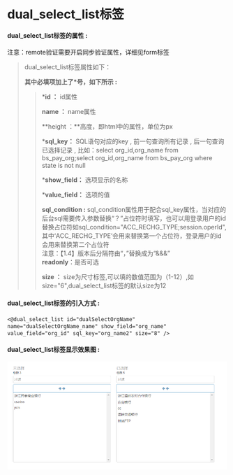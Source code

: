 # dual\_select\_list**标签**

#### dual\_select\_list**标签的属性 :**

注意：remote验证需要开启同步验证属性，详细见form标签

> dual\_select\_list标签属性如下：
>
> **其中必填项加上了\*号，如下所示 :**
>
> > \***id ：** id属性
> >
> > **name ：** name属性
> >
> > **height ：**高度，即html中的属性，单位为px
> >
> > \***sql\_key：** SQL语句对应的key , 前一句查询所有记录 , 后一句查询已选择记录 , 比如：select org\_id,org\_name from bs\_pay\_org;select org\_id,org\_name from bs\_pay\_org where state is not null
> >
> > \***show\_field：** 选项显示的名称
> >
> > \***value\_field：** 选项的值
> >
> > **sql\_condition :** sql\_condition属性用于配合sql\_key属性，当对应的后台sql需要传入参数替换“？”占位符时填写，也可以用登录用户的id替换占位符如sql\_condition="ACC\_RECHG\_TYPE;session.operId",其中‘ACC\_RECHG\_TYPE’会用来替换第一个占位符，登录用户的id会用来替换第二个占位符  
> > 注意：【1.4】版本后分隔符由“，”替换成为“&&&”  
> > **readonly**：是否可选
> >
> > **size ：** size为尺寸标签,可以填的数值范围为（1-12）,如size="6",dual\_select\_list标签的默认size为12

#### dual\_select\_list标签的引入方式 :

```
<@dual_select_list id="dualSelectOrgName" name="dualSelectOrgName_name" show_field="org_name" value_field="org_id" sql_key="org_name2" size="8" />
```

#### dual\_select\_list标签显示效果图 :

![](/assets/dual_select_list.png)

